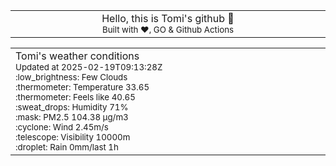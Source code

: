 
<div align="center">
<table>
<tbody>
<td align="center">
<img width="2000" height="0"><br>
Hello, this is Tomi's github 👋<br>
<sup>Built with ❤️, GO & Github Actions</sup><br>
<img width="2000" height="0">
</td>
</tbody>
</table>
</div>
<table>
<tbody>
<td align="left">
<img width="2000" height="0"><br>
Tomi's weather conditions<br>
<sup>Updated at 2025-02-19T09:13:28Z</sup><br>
<sup>:low_brightness: Few Clouds</sup><br>
<sup>:thermometer: Temperature 33.65 </sup><br>
<sup>:thermometer: Feels like 40.65</sup><br>
<sup>:sweat_drops: Humidity 71%</sup><br>
<sup>:mask: PM2.5 104.38 μg/m3</sup><br>
<sup>:cyclone: Wind 2.45m/s </sup><br>
<sup>:telescope: Visibility 10000m </sup><br>
<sup>:droplet: Rain 0mm/last 1h </sup><br>
<img width="2000" height="0">
</td>
<td align="left">
<img width="2000" height="0"><br>
<br>
<img width="2000" height="0">
</td>
</tbody>
</table>
</div>
    